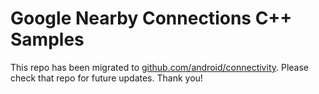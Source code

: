 Google Nearby Connections C++ Samples
=====================================

This repo has been migrated to [github.com/android/connectivity][1]. Please check that repo for future updates. Thank you!

[1]: https://github.com/android/connectivity
